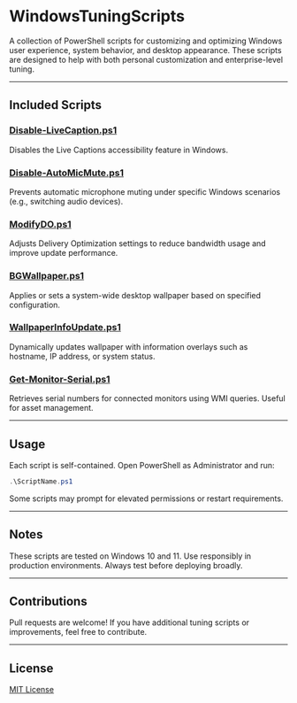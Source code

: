 # WindowsTuningScripts

A collection of PowerShell scripts for customizing and optimizing Windows user experience, system behavior, and desktop appearance. These scripts are designed to help with both personal customization and enterprise-level tuning.

---

## Included Scripts

### [Disable-LiveCaption.ps1](./Disable-LiveCaption.ps1)
Disables the Live Captions accessibility feature in Windows.

### [Disable-AutoMicMute.ps1](./Disable-AutoMicMute.ps1)
Prevents automatic microphone muting under specific Windows scenarios (e.g., switching audio devices).

### [ModifyDO.ps1](./ModifyDO.ps1)
Adjusts Delivery Optimization settings to reduce bandwidth usage and improve update performance.

### [BGWallpaper.ps1](./BGWallpaper.ps1)
Applies or sets a system-wide desktop wallpaper based on specified configuration.

### [WallpaperInfoUpdate.ps1](./WallpaperInfoUpdate.ps1)
Dynamically updates wallpaper with information overlays such as hostname, IP address, or system status.

### [Get-Monitor-Serial.ps1](./Get-Monitor-Serial.ps1)
Retrieves serial numbers for connected monitors using WMI queries. Useful for asset management.

---

## Usage

Each script is self-contained. Open PowerShell as Administrator and run:

```powershell 
.\ScriptName.ps1
```
Some scripts may prompt for elevated permissions or restart requirements.

---

## Notes
These scripts are tested on Windows 10 and 11.
Use responsibly in production environments. Always test before deploying broadly.

---

## Contributions
Pull requests are welcome! If you have additional tuning scripts or improvements, feel free to contribute.

---

## License
[MIT License](./LICENSE)


